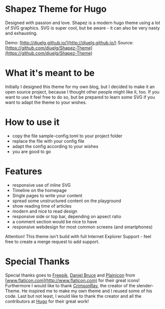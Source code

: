 # Shapez Theme for Hugo
Designed with passion and love.
Shapez is a modern hugo theme using a lot of SVG graphics.
SVG is super cool, but be aware - it can also be very nasty and exhausting.

Demo: [http://djuelg.github.io/](http://djuelg.github.io/)
Source: [https://github.com/djuelg/Shapez-Theme](https://github.com/djuelg/Shapez-Theme)

# What it's meant to be
Initially I designed this theme for my own blog, but I decided to make it an open source project, because I thought other people might like it, too.
If you want to use it feel free to do so, but be prepared to learn some SVG if you want to adapt the theme to your wishes.

# How to use it
- copy the file sample-config.toml to your project folder
- replace the file with your config file
- adapt the config according to your wishes
- you are good to go

# Features
- responsive use of inline SVG
- Timeline on the homepage
- Single pages to write your content
- spread some unstructured content on the playground
- show reading time of articles
- modern and nice to read design
- responsive side or top bar, depending on apsect ratio
- a comment section would be nice to have
- responsive webdesign for most common screens (and smartphones)

Attention! This theme isn't build with full Internet Explorer Support - feel free to create a merge request to add support.

# Special Thanks
Special thanks goes to [Freepik](http://www.flaticon.com/authors/freepik), [Daniel Bruce](http://www.flaticon.com/authors/Daniel%20Bruce) and [Plainicon](http://www.flaticon.com/authors/Plainicon) from [www.flaticon.com](http://www.flaticon.com) for their great icons! Furthermore I would like to thank [CrimsonRay](https://github.com/CrimsonRay), the creator of the slender-Theme. He inspired me to make my own theme and I reused some of his code.
Last but not least, I would like to thank the creator and all the contributors at [Hugo](http://gohugo.io) for their great work!
